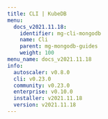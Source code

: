 ```yaml
---
title: CLI | KubeDB
menu:
  docs_v2021.11.18:
    identifier: mg-cli-mongodb
    name: Cli
    parent: mg-mongodb-guides
    weight: 100
menu_name: docs_v2021.11.18
info:
  autoscaler: v0.8.0
  cli: v0.23.0
  community: v0.23.0
  enterprise: v0.10.0
  installer: v2021.11.18
  version: v2021.11.18
---
```


